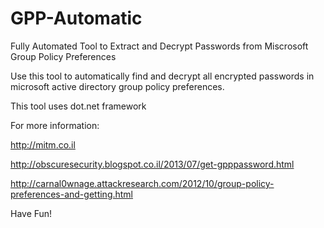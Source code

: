 # GPP-Automatic

Fully Automated Tool to Extract and Decrypt Passwords from Miscrosoft Group Policy Preferences

Use this tool to automatically find and decrypt all encrypted passwords in microsoft active directory group policy preferences.

This tool uses dot.net framework

For more information:

http://mitm.co.il

http://obscuresecurity.blogspot.co.il/2013/07/get-gpppassword.html

http://carnal0wnage.attackresearch.com/2012/10/group-policy-preferences-and-getting.html

Have Fun!
